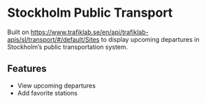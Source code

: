 # Stockholm Public Transport
Built on https://www.trafiklab.se/en/api/trafiklab-apis/sl/transport/#/default/Sites to display upcoming departures in Stockholm’s public transportation system.

## Features
- View upcoming departures
- Add favorite stations
